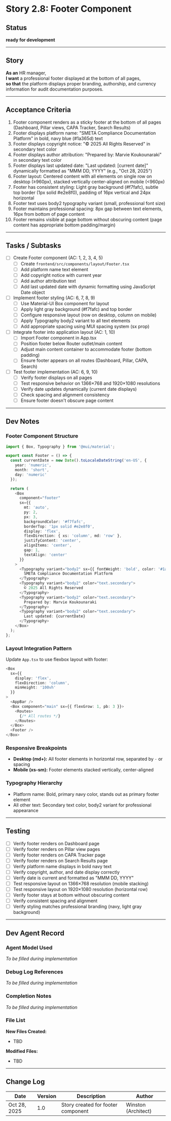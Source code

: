 # Story 2.8: Footer Component

## Status
**ready for development**

---

## Story

**As an** HR manager,  
**I want** a professional footer displayed at the bottom of all pages,  
**so that** the platform displays proper branding, authorship, and currency information for audit documentation purposes.

---

## Acceptance Criteria

1. Footer component renders as a sticky footer at the bottom of all pages (Dashboard, Pillar views, CAPA Tracker, Search Results)
2. Footer displays platform name: "SMETA Compliance Documentation Platform" in bold, navy blue (#1a365d) text
3. Footer displays copyright notice: "© 2025 All Rights Reserved" in secondary text color
4. Footer displays author attribution: "Prepared by: Marvie Koukounaraki" in secondary text color
5. Footer displays last updated date: "Last updated: [current date]" dynamically formatted as "MMM DD, YYYY" (e.g., "Oct 28, 2025")
6. Footer layout: Centered content with all elements on single row on desktop (≥960px), stacked vertically center-aligned on mobile (<960px)
7. Footer has consistent styling: Light gray background (#f7fafc), subtle top border (1px solid #e2e8f0), padding of 16px vertical and 24px horizontal
8. Footer text uses body2 typography variant (small, professional font size)
9. Footer maintains professional spacing: 8px gap between text elements, 16px from bottom of page content
10. Footer remains visible at page bottom without obscuring content (page content has appropriate bottom padding/margin)

---

## Tasks / Subtasks

- [ ] Create Footer component (AC: 1, 2, 3, 4, 5)
  - [ ] Create `frontend/src/components/layout/Footer.tsx`
  - [ ] Add platform name text element
  - [ ] Add copyright notice with current year
  - [ ] Add author attribution text
  - [ ] Add last updated date with dynamic formatting using JavaScript Date object

- [ ] Implement footer styling (AC: 6, 7, 8, 9)
  - [ ] Use Material-UI Box component for layout
  - [ ] Apply light gray background (#f7fafc) and top border
  - [ ] Configure responsive layout (row on desktop, column on mobile)
  - [ ] Apply Typography body2 variant to all text elements
  - [ ] Add appropriate spacing using MUI spacing system (sx prop)

- [ ] Integrate footer into application layout (AC: 1, 10)
  - [ ] Import Footer component in App.tsx
  - [ ] Position footer below Router outlet/main content
  - [ ] Adjust main content container to accommodate footer (bottom padding)
  - [ ] Ensure footer appears on all routes (Dashboard, Pillar, CAPA, Search)

- [ ] Test footer implementation (AC: 6, 9, 10)
  - [ ] Verify footer displays on all pages
  - [ ] Test responsive behavior on 1366×768 and 1920×1080 resolutions
  - [ ] Verify date updates dynamically (current date displays)
  - [ ] Check spacing and alignment consistency
  - [ ] Ensure footer doesn't obscure page content

---

## Dev Notes

### Footer Component Structure

```typescript
import { Box, Typography } from '@mui/material';

export const Footer = () => {
  const currentDate = new Date().toLocaleDateString('en-US', {
    year: 'numeric',
    month: 'short',
    day: 'numeric'
  });

  return (
    <Box
      component="footer"
      sx={{
        mt: 'auto',
        py: 2,
        px: 3,
        backgroundColor: '#f7fafc',
        borderTop: '1px solid #e2e8f0',
        display: 'flex',
        flexDirection: { xs: 'column', md: 'row' },
        justifyContent: 'center',
        alignItems: 'center',
        gap: 1,
        textAlign: 'center'
      }}
    >
      <Typography variant="body2" sx={{ fontWeight: 'bold', color: '#1a365d' }}>
        SMETA Compliance Documentation Platform
      </Typography>
      <Typography variant="body2" color="text.secondary">
        © 2025 All Rights Reserved
      </Typography>
      <Typography variant="body2" color="text.secondary">
        Prepared by: Marvie Koukounaraki
      </Typography>
      <Typography variant="body2" color="text.secondary">
        Last updated: {currentDate}
      </Typography>
    </Box>
  );
};
```

### Layout Integration Pattern

Update `App.tsx` to use flexbox layout with footer:

```typescript
<Box
  sx={{
    display: 'flex',
    flexDirection: 'column',
    minHeight: '100vh'
  }}
>
  <AppBar />
  <Box component="main" sx={{ flexGrow: 1, pb: 3 }}>
    <Routes>
      {/* All routes */}
    </Routes>
  </Box>
  <Footer />
</Box>
```

### Responsive Breakpoints

- **Desktop (md+):** All footer elements in horizontal row, separated by `·` or spacing
- **Mobile (xs-sm):** Footer elements stacked vertically, center-aligned

### Typography Hierarchy

- Platform name: Bold, primary navy color, stands out as primary footer element
- All other text: Secondary text color, body2 variant for professional appearance

---

## Testing

- [ ] Verify footer renders on Dashboard page
- [ ] Verify footer renders on Pillar view pages
- [ ] Verify footer renders on CAPA Tracker page
- [ ] Verify footer renders on Search Results page
- [ ] Verify platform name displays in bold navy text
- [ ] Verify copyright, author, and date display correctly
- [ ] Verify date is current and formatted as "MMM DD, YYYY"
- [ ] Test responsive layout on 1366×768 resolution (mobile stacking)
- [ ] Test responsive layout on 1920×1080 resolution (horizontal row)
- [ ] Verify footer stays at bottom without obscuring content
- [ ] Verify consistent spacing and alignment
- [ ] Verify styling matches professional branding (navy, light gray background)

---

## Dev Agent Record

### Agent Model Used
_To be filled during implementation_

### Debug Log References
_To be filled during implementation_

### Completion Notes
_To be filled during implementation_

### File List
**New Files Created:**
- TBD

**Modified Files:**
- TBD

---

## Change Log

| Date | Version | Description | Author |
|------|---------|-------------|--------|
| Oct 28, 2025 | 1.0 | Story created for footer component | Winston (Architect) |
